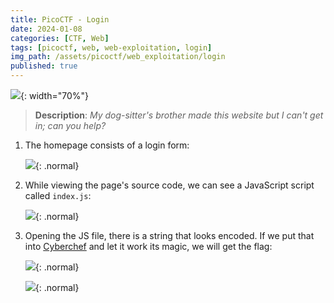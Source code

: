 ```yaml
---
title: PicoCTF - Login
date: 2024-01-08
categories: [CTF, Web]
tags: [picoctf, web, web-exploitation, login]
img_path: /assets/picoctf/web_exploitation/login
published: true
---
```


![](room_banner.png){: width="70%"}

> **Description**: _My dog-sitter's brother made this website but I can't get in; can you help?_

1. The homepage consists of a login form:

    ![](home.png){: .normal}

2. While viewing the page's source code, we can see a JavaScript script called `index.js`:

    ![](source.png){: .normal}

3. Opening the JS file, there is a string that looks encoded. If we put that into [Cyberchef](https://gchq.github.io/CyberChef) and let it work its magic, we will get the flag:

    ![](js_script.png){: .normal}

    ![](flag.png){: .normal}